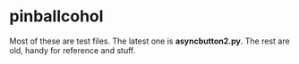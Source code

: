 # pinballcohol
Most of these are test files. The latest one is **asyncbutton2.py**. The rest are old, handy for reference and stuff.
